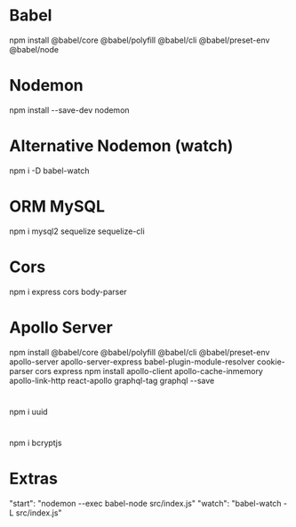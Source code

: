 # Babel
npm install @babel/core  @babel/polyfill @babel/cli @babel/preset-env @babel/node
# Nodemon
npm install --save-dev nodemon
# Alternative Nodemon (watch)
npm i -D babel-watch
# ORM MySQL
npm i mysql2 sequelize sequelize-cli
# Cors
npm i express cors body-parser 

# Apollo Server
npm install @babel/core @babel/polyfill @babel/cli @babel/preset-env apollo-server apollo-server-express babel-plugin-module-resolver cookie-parser cors express
npm install apollo-client apollo-cache-inmemory apollo-link-http react-apollo graphql-tag graphql --save

#
npm i uuid

#
npm i bcryptjs

# Extras
"start": "nodemon --exec babel-node src/index.js"
"watch": "babel-watch -L src/index.js"